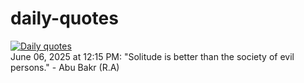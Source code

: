 # daily-quotes
[![Daily quotes](https://github.com/ceepu8/daily-quotes/actions/workflows/daily-quote.yml/badge.svg)](https://github.com/ceepu8/daily-quotes/actions/workflows/daily-quote.yml)<br/>
June 06, 2025 at 12:15 PM: "Solitude is better than the society of evil persons." - Abu Bakr (R.A)
